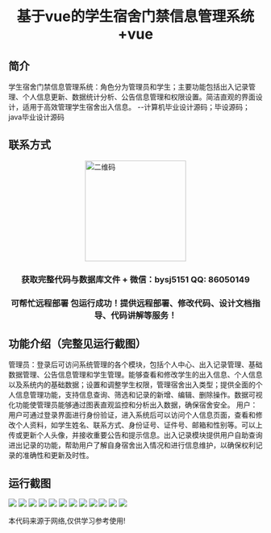 <p><h1 align="center">基于vue的学生宿舍门禁信息管理系统+vue</h1></p>

## 简介
学生宿舍门禁信息管理系统：角色分为管理员和学生；主要功能包括出入记录管理、个人信息更新、数据统计分析、公告信息管理和权限设置。简洁直观的界面设计，适用于高效管理学生宿舍出入信息。    --计算机毕业设计源码；毕设源码；java毕业设计源码


## 联系方式
<img src="https://bs-1329754181.cos.ap-shanghai.myqcloud.com/wx.jpg" alt="二维码" style="display: block; margin: 0 auto;" width="200px">
<p><h3 align="center">获取完整代码与数据库文件 + 微信：bysj5151 QQ: 86050149</h3></p>
<p><h3 align="center">可帮忙远程部署 包运行成功！提供远程部署、修改代码、设计文档指导、代码讲解等服务！</h3></p>

## 功能介绍（完整见运行截图）
管理员：登录后可访问系统管理的各个模块，包括个人中心、出入记录管理、基础数据管理、公告信息管理和学生管理。能够查看和修改学生的出入信息、个人信息以及系统内的基础数据；设置和调整学生权限，管理宿舍出入类型；提供全面的个人信息管理功能，支持信息查询、筛选和记录的新增、编辑、删除操作。数据可视化功能使管理员能够通过图表直观监控和分析出入数据，确保宿舍安全。 用户：用户可通过登录界面进行身份验证，进入系统后可以访问个人信息页面，查看和修改个人资料，如学生姓名、联系方式、身份证号、证件号、邮箱和性别等。可以上传或更新个人头像，并接收重要公告和提示信息。出入记录模块提供用户自助查询进出记录的功能，帮助用户了解自身宿舍出入情况和进行信息维护，以确保权利记录的准确性和更新及时性。


## 运行截图
![](https://bs-1329754181.cos.ap-shanghai.myqcloud.com/ssm/StudentDormitoryAccessControlSystem/img/001.jpg)
![](https://bs-1329754181.cos.ap-shanghai.myqcloud.com/ssm/StudentDormitoryAccessControlSystem/img/002.jpg)
![](https://bs-1329754181.cos.ap-shanghai.myqcloud.com/ssm/StudentDormitoryAccessControlSystem/img/003.jpg)
![](https://bs-1329754181.cos.ap-shanghai.myqcloud.com/ssm/StudentDormitoryAccessControlSystem/img/004.jpg)
![](https://bs-1329754181.cos.ap-shanghai.myqcloud.com/ssm/StudentDormitoryAccessControlSystem/img/005.jpg)
![](https://bs-1329754181.cos.ap-shanghai.myqcloud.com/ssm/StudentDormitoryAccessControlSystem/img/006.jpg)
![](https://bs-1329754181.cos.ap-shanghai.myqcloud.com/ssm/StudentDormitoryAccessControlSystem/img/007.jpg)
![](https://bs-1329754181.cos.ap-shanghai.myqcloud.com/ssm/StudentDormitoryAccessControlSystem/img/008.jpg)
![](https://bs-1329754181.cos.ap-shanghai.myqcloud.com/ssm/StudentDormitoryAccessControlSystem/img/009.jpg)
![](https://bs-1329754181.cos.ap-shanghai.myqcloud.com/ssm/StudentDormitoryAccessControlSystem/img/010.jpg)
![](https://bs-1329754181.cos.ap-shanghai.myqcloud.com/ssm/StudentDormitoryAccessControlSystem/img/011.jpg)
![](https://bs-1329754181.cos.ap-shanghai.myqcloud.com/ssm/StudentDormitoryAccessControlSystem/img/012.jpg)

<p>本代码来源于网络,仅供学习参考使用!</p>
